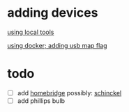 # adding devices

[using local tools](https://esphome.io/guides/faq#esphome-esptool)

[using docker; adding usb map flag](https://esphome.io/guides/getting_started_command_line#first-uploading)

# todo

- [ ] add [homebridge](https://github.com/homebridge/homebridge)
possibly: [schinckel](https://schinckel.net/2019/10/31/esphome-and-homekit/)
- [ ] add phillips bulb 